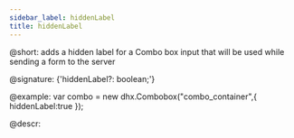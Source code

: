 ```yaml
---
sidebar_label: hiddenLabel
title: hiddenLabel
---          
```


@short: adds a hidden label for a Combo box input that will be used while sending a form to the server

@signature: {'hiddenLabel?: boolean;'}

@example: 
var combo = new dhx.Combobox("combo_container",{
    hiddenLabel:true
});

@descr: 

[comment]: # (@related: combobox/how_to_start.md#initialize-combobox combobox/configuration.md#hidden-label)
